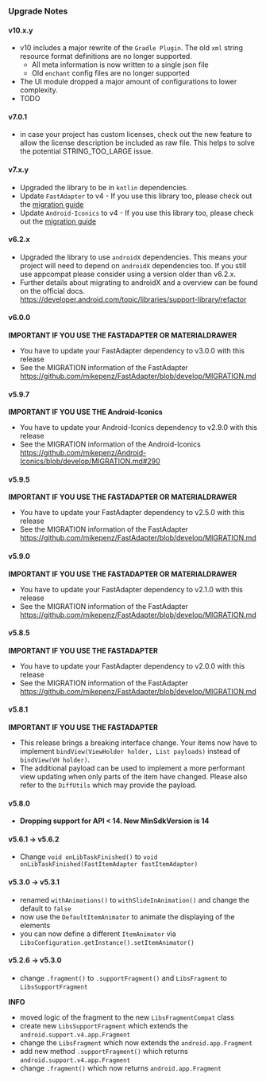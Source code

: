 ### Upgrade Notes

#### v10.x.y
* v10 includes a major rewrite of the `Gradle Plugin`. The old `xml` string resource format definitions are no longer supported.
  * All meta information is now written to a single json file
  * Old `enchant` config files are no longer supported
* The UI module dropped a major amount of configurations to lower complexity.
* TODO

#### v7.0.1
* in case your project has custom licenses, check out the new feature to allow the license description be included as raw file. This helps to solve the potential STRING_TOO_LARGE issue.

#### v7.x.y
* Upgraded the library to be in `kotlin` dependencies.
* Update `FastAdapter` to v4 - If you use this library too, please check out the [migration guide](https://github.com/mikepenz/FastAdapter/blob/develop/MIGRATION.md)
* Update `Android-Iconics` to v4 - If you use this library too, please check out the [migration guide](https://github.com/mikepenz/Android-Iconics/blob/develop/MIGRATION.md)

#### v6.2.x
* Upgraded the library to use `androidX` dependencies. This means your project will need to depend on `androidX` dependencies too. If you still use appcompat please consider using a version older than v6.2.x. 
* Further details about migrating to androidX and a overview can be found on the official docs. https://developer.android.com/topic/libraries/support-library/refactor

#### v6.0.0
**IMPORTANT IF YOU USE THE FASTADAPTER OR MATERIALDRAWER**
* You have to update your FastAdapter dependency to v3.0.0 with this release
* See the MIGRATION information of the FastAdapter https://github.com/mikepenz/FastAdapter/blob/develop/MIGRATION.md

#### v5.9.7
**IMPORTANT IF YOU USE THE Android-Iconics**
* You have to update your Android-Iconics dependency to v2.9.0 with this release
* See the MIGRATION information of the Android-Iconics https://github.com/mikepenz/Android-Iconics/blob/develop/MIGRATION.md#290

#### v5.9.5
**IMPORTANT IF YOU USE THE FASTADAPTER OR MATERIALDRAWER**
* You have to update your FastAdapter dependency to v2.5.0 with this release
* See the MIGRATION information of the FastAdapter https://github.com/mikepenz/FastAdapter/blob/develop/MIGRATION.md

#### v5.9.0
**IMPORTANT IF YOU USE THE FASTADAPTER OR MATERIALDRAWER**
* You have to update your FastAdapter dependency to v2.1.0 with this release
* See the MIGRATION information of the FastAdapter https://github.com/mikepenz/FastAdapter/blob/develop/MIGRATION.md

#### v5.8.5 
**IMPORTANT IF YOU USE THE FASTADAPTER**
* You have to update your FastAdapter dependency to v2.0.0 with this release
* See the MIGRATION information of the FastAdapter https://github.com/mikepenz/FastAdapter/blob/develop/MIGRATION.md

#### v5.8.1
**IMPORTANT IF YOU USE THE FASTADAPTER**
* This release brings a breaking interface change. Your items now have to implement `bindView(ViewHolder holder, List payloads)` instead of `bindView(VH holder)`. 
 * The additional payload can be used to implement a more performant view updating when only parts of the item have changed. Please also refer to the `DiffUtils` which may provide the payload.

#### v5.8.0
* **Dropping support for API < 14. New MinSdkVersion is 14**

#### v5.6.1 -> v5.6.2
* Change `void onLibTaskFinished()` to `void onLibTaskFinished(FastItemAdapter fastItemAdapter)`

#### v5.3.0 -> v5.3.1
* renamed `withAnimations()` to `withSlideInAnimation()` and change the default to `false`
* now use the `DefaultItemAnimator` to animate the displaying of the elements 
* you can now define a different `ItemAnimator` via `LibsConfiguration.getInstance().setItemAnimator()`

#### v5.2.6 -> v5.3.0
* change `.fragment()` to `.supportFragment()` and `LibsFragment` to `LibsSupportFragment`

**INFO**
* moved logic of the fragment to the new `LibsFragmentCompat` class
 * create new `LibsSupportFragment` which extends the `android.support.v4.app.Fragment`
 * change the `LibsFragment` which now extends the `android.app.Fragment`
* add new method `.supportFragment()` which returns `android.support.v4.app.Fragment`
* change `.fragment()` which now returns `android.app.Fragment`
